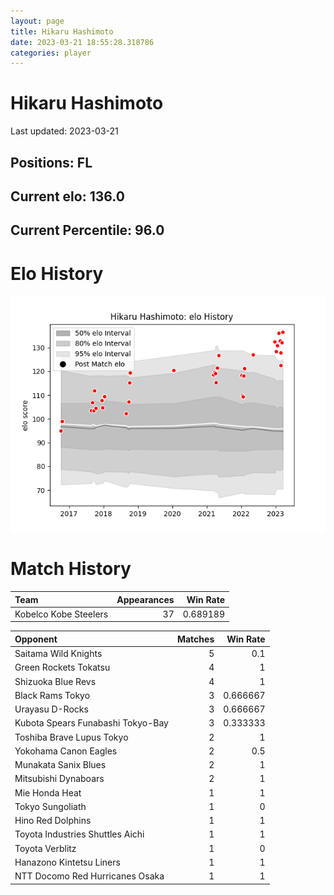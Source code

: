 ```yaml
---  
layout: page  
title: Hikaru Hashimoto  
date: 2023-03-21 18:55:28.318786  
categories: player  
---
```

# Hikaru Hashimoto


Last updated: 2023-03-21
## Positions: FL

## Current elo: 136.0

## Current Percentile: 96.0

# Elo History


![elo history](history_HikaruHashimoto.png)
# Match History


| Team                  |   Appearances |   Win Rate |
|:----------------------|--------------:|-----------:|
| Kobelco Kobe Steelers |            37 |   0.689189 |

| Opponent                          |   Matches |   Win Rate |
|:----------------------------------|----------:|-----------:|
| Saitama Wild Knights              |         5 |   0.1      |
| Green Rockets Tokatsu             |         4 |   1        |
| Shizuoka Blue Revs                |         4 |   1        |
| Black Rams Tokyo                  |         3 |   0.666667 |
| Urayasu D-Rocks                   |         3 |   0.666667 |
| Kubota Spears Funabashi Tokyo-Bay |         3 |   0.333333 |
| Toshiba Brave Lupus Tokyo         |         2 |   1        |
| Yokohama Canon Eagles             |         2 |   0.5      |
| Munakata Sanix Blues              |         2 |   1        |
| Mitsubishi Dynaboars              |         2 |   1        |
| Mie Honda Heat                    |         1 |   1        |
| Tokyo Sungoliath                  |         1 |   0        |
| Hino Red Dolphins                 |         1 |   1        |
| Toyota Industries Shuttles Aichi  |         1 |   1        |
| Toyota Verblitz                   |         1 |   0        |
| Hanazono Kintetsu Liners          |         1 |   1        |
| NTT Docomo Red Hurricanes Osaka   |         1 |   1        |